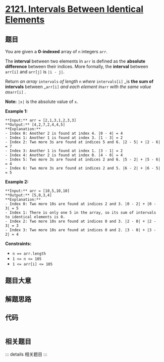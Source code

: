 # [2121. Intervals Between Identical Elements](https://leetcode.com/problems/intervals-between-identical-elements)

## 题目

You are given a **0-indexed** array of `n` integers `arr`.

The **interval** between two elements in `arr` is defined as the **absolute
difference** between their indices. More formally, the **interval** between
`arr[i]` and `arr[j]` is `|i - j|`.

Return _an array_ `intervals` _of length_ `n` _where_ `intervals[i]` _is **the
sum of intervals** between _`arr[i]` _and each element in_`arr` _with the same
value as_`arr[i]` _._

**Note:** `|x|` is the absolute value of `x`.



**Example 1:**

    
    
    **Input:** arr = [2,1,3,1,2,3,3]
    **Output:** [4,2,7,2,4,4,5]
    **Explanation:**
    - Index 0: Another 2 is found at index 4. |0 - 4| = 4
    - Index 1: Another 1 is found at index 3. |1 - 3| = 2
    - Index 2: Two more 3s are found at indices 5 and 6. |2 - 5| + |2 - 6| = 7
    - Index 3: Another 1 is found at index 1. |3 - 1| = 2
    - Index 4: Another 2 is found at index 0. |4 - 0| = 4
    - Index 5: Two more 3s are found at indices 2 and 6. |5 - 2| + |5 - 6| = 4
    - Index 6: Two more 3s are found at indices 2 and 5. |6 - 2| + |6 - 5| = 5
    

**Example 2:**

    
    
    **Input:** arr = [10,5,10,10]
    **Output:** [5,0,3,4]
    **Explanation:**
    - Index 0: Two more 10s are found at indices 2 and 3. |0 - 2| + |0 - 3| = 5
    - Index 1: There is only one 5 in the array, so its sum of intervals to identical elements is 0.
    - Index 2: Two more 10s are found at indices 0 and 3. |2 - 0| + |2 - 3| = 3
    - Index 3: Two more 10s are found at indices 0 and 2. |3 - 0| + |3 - 2| = 4
    



**Constraints:**

  * `n == arr.length`
  * `1 <= n <= 105`
  * `1 <= arr[i] <= 105`


## 题目大意

## 解题思路

## 代码

```javascript

```

## 相关题目

::: details 相关题目
:::
